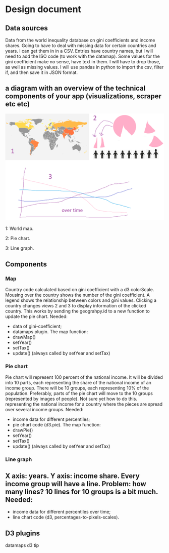 # Design document


## Data sources
Data from the world inequality database on gini coefficients and income shares.
Going to have to deal with missing data for certain countries and years. I can get them in in a CSV. Entries have country names, but I will need to add the ISO code (to work with the datamap).
Some values for the gini coefficient make no sense, have text in them. I will have to drop those, as well as missing values.
I will use pandas in python to import the csv, filter if, and then save it in JSON format.



## a diagram with an overview of the technical components of your app (visualizations, scraper etc etc)

![idea](doc/02.png "idea")

1: World map.

2: Pie chart.

3: Line graph.



## Components

### Map
Country code calculated based on gini coefficient with a d3 colorScale. Mousing over the country shows the number of the gini coefficient.
A legend shows the relationship between colors and gini values.
Clicking a country changes views 2 and 3 to display information of the clicked country.
This works by sending the geograhpy.id to a new function to update the pie chart.
Needed:
- data of gini-coefficient;
- datamaps plugin.
The map function:
 - drawMap()
 - setYear()
 - setTax()
 - update() (always called by setYear and setTax)

### Pie chart
Pie chart will represent 100 percent of the national income. It will be divided into 10 parts, each representing the share of the national income of an income group. There will be 10 groups, each representing 10% of the population. Preferably, parts of the pie chart will move to the 10 groups (represented by images of people). Not sure yet how to do this.
representing the national income for a country where the pieces are spread over several income groups.
Needed:
- income data for different percentiles;
- pie chart code (d3.pie).
The map function:
 - drawPie()
 - setYear()
 - setTax()
 - update() (always called by setYear and setTax)


### Line graph
X axis: years. Y axis: income share. Every income group will have a line.
Problem: how many lines? 10 lines for 10 groups is a bit much.
Needed:
-
- income data for different percentiles over time;
- line chart code (d3, percentages-to-pixels-scales).




## D3 plugins
datamaps
d3 tip
